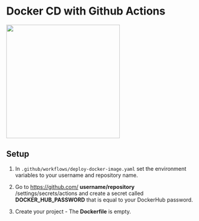 # Docker CD with Github Actions

<img src="https://github.com/theswerd/docker-githubactions/blob/main/action+docker.jpg?raw=true" height="300px"></img>

## Setup

1. In `.github/workflows/deploy-docker-image.yaml` set the environment variables to your username and repository name.

2. Go to https://github.com/ **username/repository** /settings/secrets/actions and create a secret called **DOCKER_HUB_PASSWORD** that is equal to your DockerHub password.

3. Create your project - The **Dockerfile** is empty.
